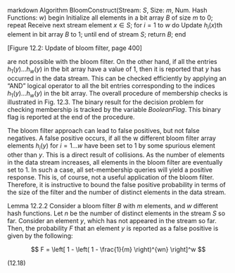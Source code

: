markdown
Algorithm BloomConstruct(Stream: $S$, Size: $m$, Num. Hash Functions: $w$)
begin
  Initialize all elements in a bit array $B$ of size $m$ to 0;
  repeat
    Receive next stream element $x \in S$;
    for $i = 1$ to $w$ do
      Update $h_i(x)$th element in bit array $B$ to 1;
    until end of stream $S$;
  return $B$;
end

[Figure 12.2: Update of bloom filter, page 400]

are not possible with the bloom filter. On the other hand, if all the entries $h_1(y) \ldots h_w(y)$ in the bit array have a value of 1, then it is reported that $y$ has occurred in the data stream. This can be checked efficiently by applying an “AND” logical operator to all the bit entries corresponding to the indices $h_1(y) \ldots h_w(y)$ in the bit array. The overall procedure of membership checks is illustrated in Fig. 12.3. The binary result for the decision problem for checking membership is tracked by the variable $BooleanFlag$. This binary flag is reported at the end of the procedure.

The bloom filter approach can lead to false positives, but not false negatives. A false positive occurs, if all the w different bloom filter array elements $h_i(y)$ for $i = 1 \ldots w$ have been set to 1 by some spurious element other than $y$. This is a direct result of collisions. As the number of elements in the data stream increases, all elements in the bloom filter are eventually set to 1. In such a case, all set-membership queries will yield a positive response. This is, of course, not a useful application of the bloom filter. Therefore, it is instructive to bound the false positive probability in terms of the size of the filter and the number of distinct elements in the data stream.

Lemma 12.2.2 Consider a bloom filter $B$ with $m$ elements, and $w$ different hash functions. Let $n$ be the number of distinct elements in the stream $S$ so far. Consider an element $y$, which has not appeared in the stream so far. Then, the probability $F$ that an element $y$ is reported as a false positive is given by the following:

$$
F = \left[ 1 - \left( 1 - \frac{1}{m} \right)^{wn} \right]^w
$$

(12.18)
